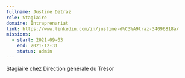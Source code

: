 ```yaml
---
fullname: Justine Detraz
role: Stagiaire
domaine: Intraprenariat
link: https://www.linkedin.com/in/justine-d%C3%A9traz-34096818a/
missions:
  - start: 2021-09-03
    end: 2021-12-31
    status: admin
---
```


Stagiaire chez Direction générale du Trésor 
